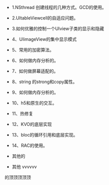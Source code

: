 - 1.NSthread 创建线程的几种方式。GCD的使用。
- 2.UItableViewcell的自适应问题。
- 3.如何优雅的控制一个UIview子类的显示和隐藏
- 4、UIimageView的集中显示模式
- 5、常用的加密算法。
- 6、如何做内存分析的。
- 7、如何做屏幕适配的。
- 8、string 的strong和copy属性。
- 9、如何做内存分析的。
- 10、h5和原生的交互。
- 11、热修复
- 12、KVO的底层实现
- 13、bloc的循环引用和底层实现。
- 14、RAC的使用。
- 其他的

- 其他  vvvvvv

的顶顶顶顶顶